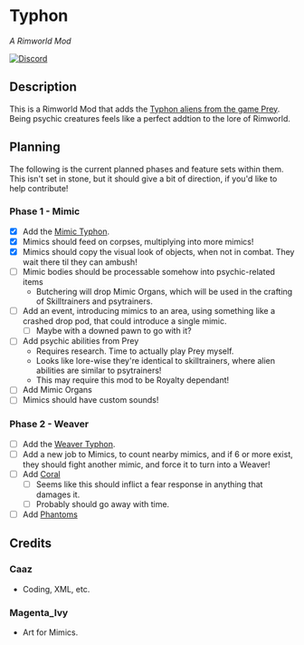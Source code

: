 ﻿# Typhon

*A Rimworld Mod*
<!-- Add badges from here since it's easy https://github.com/Ileriayo/markdown-badges -->
[![Discord](https://img.shields.io/badge/Discord-%237289DA.svg?style=for-the-badge&logo=discord&logoColor=white)](https://discord.gg/aE6ABXNqPj)
<!-- ![Steam](https://img.shields.io/badge/steam-%23000000.svg?style=for-the-badge&logo=steam&logoColor=white) -->

## Description

This is a Rimworld Mod that adds the [Typhon aliens from the game Prey](https://prey.fandom.com/wiki/Typhon). Being psychic creatures feels like a perfect addtion to the lore of Rimworld. 

## Planning

The following is the current planned phases and feature sets within them. This isn't set in stone, but it should give a bit of direction, if you'd like to help contribute!

### Phase 1 - Mimic

- [x] Add the [Mimic Typhon](https://prey.fandom.com/wiki/Mimic).
- [x] Mimics should feed on corpses, multiplying into more mimics!
- [x] Mimics should copy the visual look of objects, when not in combat. They wait there til they can ambush!
- [ ] Mimic bodies should be processable somehow into psychic-related items
    - Butchering will drop Mimic Organs, which will be used in the crafting of Skilltrainers and psytrainers.
- [ ] Add an event, introducing mimics to an area, using something like a crashed drop pod, that could introduce a single mimic.
    - [ ] Maybe with a downed pawn to go with it?
- [ ] Add psychic abilities from Prey
    - Requires research. Time to actually play Prey myself.
    - Looks like lore-wise they're identical to skilltrainers, where alien abilities are similar to psytrainers!
    - This may require this mod to be Royalty dependant!
- [ ] Add Mimic Organs
- [ ] Mimics should have custom sounds!

### Phase 2 - Weaver


- [ ] Add the [Weaver Typhon](https://prey.fandom.com/wiki/Weaver).
- [ ] Add a new job to Mimics, to count nearby mimics, and if 6 or more exist, they should fight another mimic, and force it to turn into a Weaver!
- [ ] Add [Coral](https://prey.fandom.com/wiki/Coral)
    - [ ] Seems like this should inflict a fear response in anything that damages it.
    - [ ] Probably should go away with time.
- [ ] Add [Phantoms](https://prey.fandom.com/wiki/Phantom)

## Credits

### Caaz
- Coding, XML, etc.
### Magenta_Ivy
- Art for Mimics.
